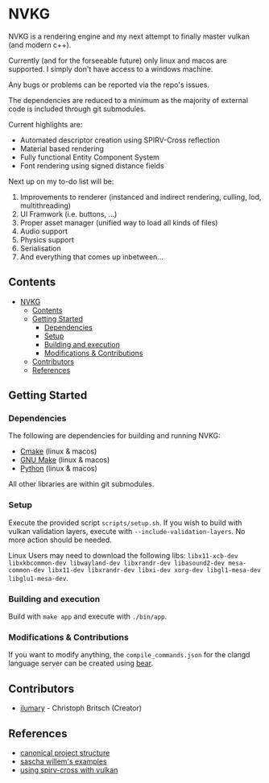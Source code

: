 # NVKG

NVKG is a rendering engine and my next attempt to finally master vulkan (and modern c++). 

Currently (and for the forseeable future) only linux and macos are supported. I simply don't have access to a windows machine.

Any bugs or problems can be reported via the repo's issues.

The dependencies are reduced to a minimum as the majority of external code is included through git submodules.

Current highlights are:
  - Automated descriptor creation using SPIRV-Cross reflection
  - Material based rendering
  - Fully functional Entity Component System
  - Font rendering using signed distance fields

Next up on my to-do list will be:
  1. Improvements to renderer (instanced and indirect rendering, culling, lod, multithreading)
  2. UI Framwork (i.e. buttons, ...)
  3. Proper asset manager (unified way to load all kinds of files)
  4. Audio support
  5. Physics support
  6. Serialisation
  7. And everything that comes up inbetween...

## Contents

- [NVKG](#nvkg)
  - [Contents](#contents)
  - [Getting Started](#getting-started)
    - [Dependencies](#dependencies)
    - [Setup](#setup)
    - [Building and execution](#building-and-execution)
    - [Modifications \& Contributions](#modifications--contributions)
  - [Contributors](#contributors)
  - [References](#references)

## Getting Started

### Dependencies

The following are dependencies for building and running NVKG:

- [Cmake](https://cmake.org/) (linux & macos)
- [GNU Make](https://www.gnu.org/software/make/) (linux & macos)
- [Python](https://www.python.org/) (linux & macos)

All other libraries are within git submodules.

### Setup

Execute the provided script ```scripts/setup.sh```. If you wish to build with vulkan validation layers, execute with ```--include-validation-layers```. No more action should be needed. 

Linux Users may need to download the following libs: ```libx11-xcb-dev libxkbcommon-dev libwayland-dev libxrandr-dev libasound2-dev mesa-common-dev libx11-dev libxrandr-dev libxi-dev xorg-dev libgl1-mesa-dev libglu1-mesa-dev```.

### Building and execution

Build with ```make app``` and execute with ```./bin/app```.

### Modifications & Contributions

If you want to modify anything, the ```compile_commands.json``` for the clangd language server can be created using [bear](https://github.com/rizsotto/Bear).

## Contributors

- [ilumary](https://github.com/ilumary) - Christoph Britsch (Creator)

## References

- [canonical project structure](https://www.open-std.org/jtc1/sc22/wg21/docs/papers/2018/p1204r0.html)
- [sascha willem's examples](https://github.com/SaschaWillems/Vulkan)
- [using spirv-cross with vulkan](https://www.khronos.org/assets/uploads/developers/library/2016-vulkan-devday-uk/4-Using-spir-v-with-spirv-cross.pdf)
